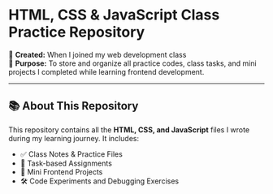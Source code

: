 # HTML, CSS & JavaScript Class Practice Repository

📅 **Created:** When I joined my web development class  
🎯 **Purpose:** To store and organize all practice codes, class tasks, and mini projects I completed while learning frontend development.

---

## 📚 About This Repository

This repository contains all the **HTML, CSS, and JavaScript** files I wrote during my learning journey. It includes:

- ✅ Class Notes & Practice Files  
- 🧠 Task-based Assignments  
- 🎨 Mini Frontend Projects  
- 🛠️ Code Experiments and Debugging Exercises

